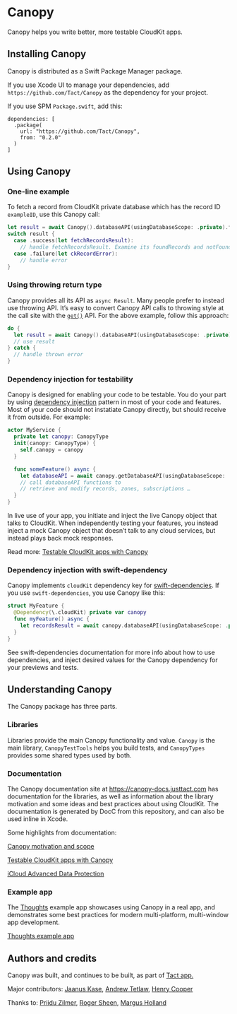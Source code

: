 # Canopy

Canopy helps you write better, more testable CloudKit apps.

## Installing Canopy

Canopy is distributed as a Swift Package Manager package.

If you use Xcode UI to manage your dependencies, add `https://github.com/Tact/Canopy` as the dependency for your project.

If you use SPM `Package.swift`, add this:

```
dependencies: [
  .package(
    url: "https://github.com/Tact/Canopy",
    from: "0.2.0"
  )
]
```

## Using Canopy

### One-line example

To fetch a record from CloudKit private database which has the record ID `exampleID`, use this Canopy call:

```swift
let result = await Canopy().databaseAPI(usingDatabaseScope: .private).fetchRecords(with: [CKRecord.ID(recordName: "exampleID")])
switch result {
  case .success(let fetchRecordsResult):
    // handle fetchRecordsResult. Examine its foundRecords and notFoundRecordIDs properties.
  case .failure(let ckRecordError):
    // handle error
}
```

### Using throwing return type

Canopy provides all its API as `async Result`. Many people prefer to instead use throwing API. It’s easy to convert Canopy API calls to throwing style at the call site with the [`get()`](https://developer.apple.com/documentation/swift/result/get()) API. For the above example, follow this approach:

```swift
do {
  let result = await Canopy().databaseAPI(usingDatabaseScope: .private).fetchRecords(…).get()
  // use result
} catch {
  // handle thrown error
}
```

### Dependency injection for testability

Canopy is designed for enabling your code to be testable. You do your part by using [dependency injection](https://en.wikipedia.org/wiki/Dependency_injection) pattern in most of your code and features. Most of your code should not instatiate Canopy directly, but should receive it from outside. For example:

```swift
actor MyService {
  private let canopy: CanopyType
  init(canopy: CanopyType) {
    self.canopy = canopy
  }

  func someFeature() async {
    let databaseAPI = await canopy.getDatabaseAPI(usingDatabaseScope: .private)
    // call databaseAPI functions to
    // retrieve and modify records, zones, subscriptions …
  }
}
```

In live use of your app, you initiate and inject the live Canopy object that talks to CloudKit. When independently testing your features, you instead inject a mock Canopy object that doesn’t talk to any cloud services, but instead plays back mock responses.

Read more: [Testable CloudKit apps with Canopy](https://canopy-docs.justtact.com/documentation/canopy/testable-cloudkit-apps-with-canopy)

### Dependency injection with swift-dependency

Canopy implements `cloudKit` dependency key for [swift-dependencies](https://github.com/pointfreeco/swift-dependencies). If you use `swift-dependencies`, you use Canopy like this:

```swift
struct MyFeature {
  @Dependency(\.cloudKit) private var canopy
  func myFeature() async {
    let recordsResult = await canopy.databaseAPI(usingDatabaseScope: .private).fetchRecords(…)
  }
}
```

See swift-dependencies documentation for more info about how to use dependencies, and inject desired values for the Canopy dependency for your previews and tests.

## Understanding Canopy

The Canopy package has three parts.

### Libraries

Libraries provide the main Canopy functionality and value. `Canopy` is the main library, `CanopyTestTools` helps you build tests, and `CanopyTypes` provides some shared types used by both.

### Documentation

The Canopy documentation site at <https://canopy-docs.justtact.com> has documentation for the libraries, as well as information about the library motivation and some ideas and best practices about using CloudKit. The documentation is generated by DocC from this repository, and can also be used inline in Xcode.

Some highlights from documentation:

[Canopy motivation and scope](https://canopy-docs.justtact.com/documentation/canopy/motivation-and-scope)

[Testable CloudKit apps with Canopy](https://canopy-docs.justtact.com/documentation/canopy/testable-cloudkit-apps-with-canopy)

[iCloud Advanced Data Protection](https://canopy-docs.justtact.com/documentation/canopy/icloud-advanced-data-protection)

### Example app

The [Thoughts](https://github.com/Tact/Thoughts) example app showcases using Canopy in a real app, and demonstrates some best practices for modern multi-platform, multi-window app development.

[Thoughts example app](https://canopy-docs.justtact.com/documentation/canopy/thoughts-example-app)

## Authors and credits

Canopy was built, and continues to be built, as part of [Tact app.](https://justtact.com/)

Major contributors: [Jaanus Kase](https://github.com/jaanus), [Andrew Tetlaw](https://github.com/atetlaw), [Henry Cooper](https://github.com/pillboxer)

Thanks to: [Priidu Zilmer](https://github.com/priiduzilmer), [Roger Sheen](https://github.com/infotexture), [Margus Holland](https://github.com/margusholland)
